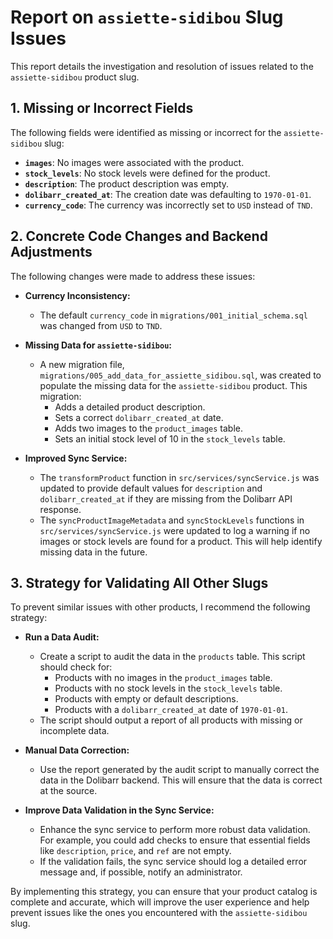 # Report on `assiette-sidibou` Slug Issues

This report details the investigation and resolution of issues related to the `assiette-sidibou` product slug.

## 1. Missing or Incorrect Fields

The following fields were identified as missing or incorrect for the `assiette-sidibou` slug:

*   **`images`**: No images were associated with the product.
*   **`stock_levels`**: No stock levels were defined for the product.
*   **`description`**: The product description was empty.
*   **`dolibarr_created_at`**: The creation date was defaulting to `1970-01-01`.
*   **`currency_code`**: The currency was incorrectly set to `USD` instead of `TND`.

## 2. Concrete Code Changes and Backend Adjustments

The following changes were made to address these issues:

*   **Currency Inconsistency:**
    *   The default `currency_code` in `migrations/001_initial_schema.sql` was changed from `USD` to `TND`.

*   **Missing Data for `assiette-sidibou`:**
    *   A new migration file, `migrations/005_add_data_for_assiette_sidibou.sql`, was created to populate the missing data for the `assiette-sidibou` product. This migration:
        *   Adds a detailed product description.
        *   Sets a correct `dolibarr_created_at` date.
        *   Adds two images to the `product_images` table.
        *   Sets an initial stock level of 10 in the `stock_levels` table.

*   **Improved Sync Service:**
    *   The `transformProduct` function in `src/services/syncService.js` was updated to provide default values for `description` and `dolibarr_created_at` if they are missing from the Dolibarr API response.
    *   The `syncProductImageMetadata` and `syncStockLevels` functions in `src/services/syncService.js` were updated to log a warning if no images or stock levels are found for a product. This will help identify missing data in the future.

## 3. Strategy for Validating All Other Slugs

To prevent similar issues with other products, I recommend the following strategy:

*   **Run a Data Audit:**
    *   Create a script to audit the data in the `products` table. This script should check for:
        *   Products with no images in the `product_images` table.
        *   Products with no stock levels in the `stock_levels` table.
        *   Products with empty or default descriptions.
        *   Products with a `dolibarr_created_at` date of `1970-01-01`.
    *   The script should output a report of all products with missing or incomplete data.

*   **Manual Data Correction:**
    *   Use the report generated by the audit script to manually correct the data in the Dolibarr backend. This will ensure that the data is correct at the source.

*   **Improve Data Validation in the Sync Service:**
    *   Enhance the sync service to perform more robust data validation. For example, you could add checks to ensure that essential fields like `description`, `price`, and `ref` are not empty.
    *   If the validation fails, the sync service should log a detailed error message and, if possible, notify an administrator.

By implementing this strategy, you can ensure that your product catalog is complete and accurate, which will improve the user experience and help prevent issues like the ones you encountered with the `assiette-sidibou` slug.
